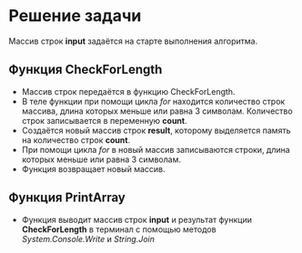 # Решение задачи

Массив строк **input** задаётся на старте выполнения алгоритма.

## Функция CheckForLength

* Массив строк передаётся в функцию CheckForLength.
* В теле функции при помощи цикла *for* находится количество строк массива, длина которых меньше или равна 3 символам. Количество строк записывается в переменную **count**.
* Создаётся новый массив строк **result**, которому выделяется память на количество строк **count**.
* При помощи цикла *for* в новый массив записываются строки, длина которых меньше или равна 3 символам.
* Функция возвращает новый массив.

## Функция PrintArray

* Функция выводит массив строк **input** и результат функции **CheckForLength** в терминал с помощью методов *System.Console.Write* и *String.Join*